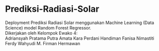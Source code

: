 # Prediksi-Radiasi-Solar
Deployment Prediksi Radiasi Solar menggunakan Machine Learning (Data Science) model Random Forest Regressor.
<br>Dikerjakan oleh Kelompok Ewako 4:<br>
Adriansyah Pratama Putra
Amata Kara Perdani Handiman
Fanisa Nimastiti
Ferdy Wahyudi
M. Firman Hermawan
